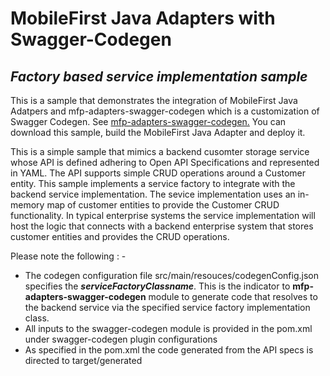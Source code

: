 # MobileFirst Java Adapters with Swagger-Codegen 
## _Factory based service implementation sample_
This is a sample that demonstrates the integration of MobileFirst Java Adatpers and mfp-adapters-swagger-codegen 
which is a customization of Swagger Codegen.   See [mfp-adapters-swagger-codegen.](https://github.ibm.com/MobileFirst/mfp-adapters-extensions/tree/development/mfp-adapters-swagger-codegen)
You can download this sample, build the MobileFirst Java Adapter and deploy it.

This is a simple sample that mimics a backend cusomter storage service whose API is defined adhering to Open API 
Specifications and represented in YAML.  The API supports simple CRUD operations around a Customer entity.  This 
sample implements a service factory to integrate with the backend service implementation.  The sevice implementation 
uses an in-memory map of customer entities to provide the Customer CRUD functionality.  In typical enterprise systems 
the service implementation will host the logic that connects with a backend enterprise system that stores customer 
entities and provides the CRUD operations.

Please note the following : -
* The codegen configuration file src/main/resouces/codegenConfig.json specifies the **_serviceFactoryClassname_**.  This is 
the indicator to **mfp-adapters-swagger-codegen** module to generate code that resolves to the backend service via the 
specified service factory implementation class.
* All inputs to the swagger-codegen module is provided in the pom.xml under swagger-codegen plugin configurations
* As specified in the pom.xml the code generated from the API specs is directed to target/generated



